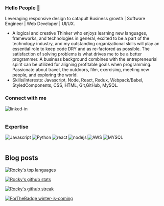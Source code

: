 ### Hello People 👋
Leveraging responsive design to catapult Business growth | Software Engineer | Web Developer | UI/UX.

- A logical and creative Thinker who enjoys learning new languages, frameworks, and technologies in general, excited to be a part of the technology industry, and my outstanding organizational skills will play an essential role to keep code DRY and as re-factored as possible. The satisfaction of solving problems is what drives me to be a better programmer. A business background combines with the entrepreneurial spirit can be utilized for aligning profitable goals when programming. Passionate about travel, the outdoors, film, exercising, meeting new people, and exploring the world.
- Skills/Interests: Javascript, Node, React, Redux, Webpack/Babel, StyledComponents, CSS, HTML, Git,GitHub, MySQL.<br>
### Connect with me
[<img align="left" alt="linked-in" src="https://img.shields.io/badge/linkedin-%230077B5.svg?&style=for-the-badge&logo=linkedin&logoColor=white" />](https://www.linkedin.com/in/mrrakeshraj/)<br>
<br>
### Expertise
<img align="left" alt="Javascript" src="https://img.shields.io/badge/JavaScript-F7DF1E?style=for-the-badge&logo=javascript&logoColor=black" />
<img align="left" alt="Python" src="https://img.shields.io/badge/Python-3776AB?style=for-the-badge&logo=python&logoColor=white" />
<img align="left" alt="react" src="https://img.shields.io/badge/react%20-%2320232a.svg?&style=for-the-badge&logo=react&logoColor=%2361DAFB" />
<img align="left" alt="nodejs" src="https://img.shields.io/badge/node.js%20-%2343853D.svg?&style=for-the-badge&logo=node.js&logoColor=white" />
<img align="left" alt="AWS" src="https://img.shields.io/badge/Amazon%20AWS-%23232F3E?logo=amazon-aws&logoColor=white&style=for-the-badge" />
<img align="left" alt="MYSQL" src="https://img.shields.io/badge/MySQL-00000F?style=for-the-badge&logo=mysql&logoColor=white" />
<br>
<br>

## Blog posts
<!-- BLOG-POST-LIST:START -->
 
<!-- BLOG-POST-LIST:END -->

[![Rocky's top languages](https://github-readme-stats.vercel.app/api/top-langs/?username=MrRakeshRaj&theme=blue-green)](https://github.com/MrRakeshRaj/github-readme-stats)


[![Rocky's github stats](https://github-readme-stats.vercel.app/api?username=MrRakeshRaj&theme=blue-green)](https://github.com/MrRakeshRaj/github-readme-stats)


[![Rocky's github streak](https://github-readme-streak-stats.herokuapp.com/?user=MrRakeshRaj&theme=blue-green)](https://github.com/MrRakeshRaj/github-readme-stats)




[![ForTheBadge winter-is-coming](http://ForTheBadge.com/images/badges/winter-is-coming.svg)](http://ForTheBadge.com)


